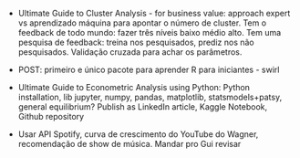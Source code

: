 * Ultimate Guide to Cluster Analysis - for business value: approach expert vs aprendizado máquina para apontar o número de cluster. Tem o feedback de todo mundo: fazer três níveis baixo médio alto. Tem uma pesquisa de feedback: treina nos pesquisados, prediz nos não pesquisados. Validação cruzada para achar os parâmetros.

* POST: primeiro e único pacote para aprender R para iniciantes - swirl

* Ultimate Guide to Econometric Analysis using Python: Python installation, lib jupyter, numpy, pandas, matplotlib, statsmodels+patsy, general equilibrium? Publish as LinkedIn article, Kaggle Notebook, Github repository

* Usar API Spotify, curva de crescimento do YouTube do Wagner, recomendação de show de música. Mandar pro Gui revisar
